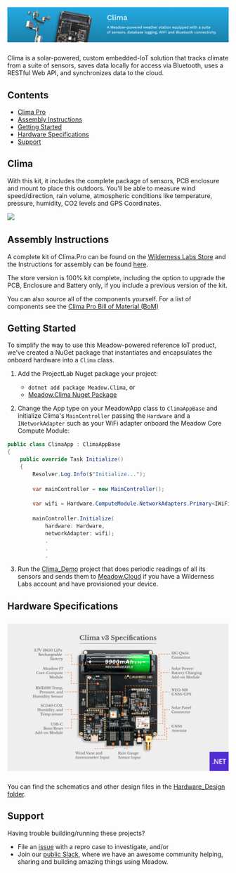 <img src="Image_Assets/clima-banner.jpg" style="margin-bottom:10px" />

Clima is a solar-powered, custom embedded-IoT solution that tracks climate from a suite of sensors, saves data locally for access via Bluetooth, uses a RESTful Web API, and synchronizes data to the cloud.

## Contents
* [Clima Pro](#clima)
* [Assembly Instructions](#assembly-instructions)
* [Getting Started](#getting-started)
* [Hardware Specifications](#hardware-specifications)
* [Support](#support)

## Clima

With this kit, it includes the complete package of sensors, PCB enclosure and mount to place this outdoors. You'll be able to measure wind speed/direction, rain volume, atmospheric conditions like temperature, pressure, humidity, CO2 levels and GPS Coordinates.

<img src="Image_Assets/ClimaPro.jpg" />

## Assembly Instructions

A complete kit of Clima.Pro can be found on the [Wilderness Labs Store](https://store.wildernesslabs.co/collections/frontpage/products/clima-weather-station-kit) and the Instructions for assembly can be found [here](/Docs/Clima.Pro/Assembly_Instructions/readme.md).

The store version is 100% kit complete, including the option to upgrade the PCB, Enclosure and Battery only, if you include a previous version of the kit.

You can also source all of the components yourself. For a list of components see the [Clima Pro Bill of Material (BoM)](/Docs/Clima.Pro/Bill_of_Materials.md)

## Getting Started

To simplify the way to use this Meadow-powered reference IoT product, we've created a NuGet package that instantiates and encapsulates the onboard hardware into a `Clima` class.

1. Add the ProjectLab Nuget package your project: 
    - `dotnet add package Meadow.Clima`, or
    - [Meadow.Clima Nuget Package](https://www.nuget.org/packages/Meadow.Clima/)

2. Change the App type on your MeadowApp class to `ClimaAppBase` and initialize Clima's `MainController` passing the `Hardware` and a `INetworkAdapter` such as your WiFi adapter onboard the Meadow Core Compute Module:  

```csharp
public class ClimaApp : ClimaAppBase
{
    public override Task Initialize()
    {
        Resolver.Log.Info($"Initialize...");

        var mainController = new MainController();

        var wifi = Hardware.ComputeModule.NetworkAdapters.Primary<IWiFiNetworkAdapter>();

        mainController.Initialize(
            hardware: Hardware,
            networkAdapter: wifi);
            .
            .
            .
```

3. Run the [Clima_Demo](Source/Clima_Demo/) project that does periodic readings of all its sensors and sends them to [Meadow.Cloud](https://www.meadowcloud.co) if you have a Wilderness Labs account and have provisioned your device.

## Hardware Specifications

<img src="Image_Assets/wildernesslabs-clima-v3-specs.jpg" style="margin-top:10px;margin-bottom:10px" />

You can find the schematics and other design files in the [Hardware_Design folder](Hardware_Design/).

## Support

Having trouble building/running these projects? 
* File an [issue](https://github.com/WildernessLabs/Meadow.Desktop.Samples/issues) with a repro case to investigate, and/or
* Join our [public Slack](http://slackinvite.wildernesslabs.co/), where we have an awesome community helping, sharing and building amazing things using Meadow.